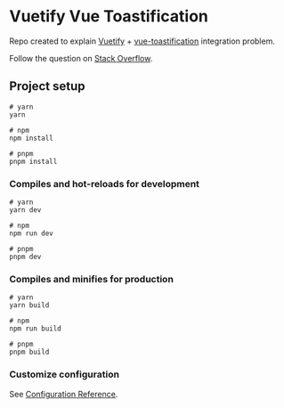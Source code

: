 # Vuetify Vue Toastification

Repo created to explain [Vuetify](https://vuetifyjs.com/) + [vue-toastification](https://github.com/Maronato/vue-toastification) integration problem.

Follow the question on [Stack Overflow](https://stackoverflow.com/questions/76421695/vuetify-cant-load-default-inside-vue-toastification).

## Project setup

```
# yarn
yarn

# npm
npm install

# pnpm
pnpm install
```

### Compiles and hot-reloads for development

```
# yarn
yarn dev

# npm
npm run dev

# pnpm
pnpm dev
```

### Compiles and minifies for production

```
# yarn
yarn build

# npm
npm run build

# pnpm
pnpm build
```

### Customize configuration

See [Configuration Reference](https://vitejs.dev/config/).
